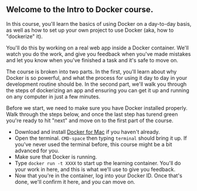 ## Welcome to the Intro to Docker course.

In this course, you'll learn the basics of using Docker on a day-to-day basis, as well as how to set up your own project to use Docker (aka, how to "dockerize" it).

You'll do this by working on a real web app inside a Docker container. We'll watch you do the work, and give you feedback when you've made mistakes and let you know when you've finished a task and it's safe to move on.

The course is broken into two parts. In the first, you'll learn about why Docker is so powerful, and what the process for using it day to day in your development routine should be. In the second part, we'll walk you through the steps of dockerizing an app and ensuring you can get it up and running on any computer in just a few minutes.

Before we start, we need to make sure you have Docker installed properly. Walk through the steps below, and once the last step has turend green you're ready to hit "next" and move on to the first part of the course.

* Download and install [Docker for Mac](link) if you haven't already. 
* Open the terminal. `CMD-space` then typing `terminal` should bring it up. If you've never used the terminal before, this course might be a bit advanced for you. 
* Make sure that Docker is running.
* Type `docker run -t XXXX` to start up the learning container. You'll do your work in here, and this is what we'll use to give you feedback.
* Now that you're in the container, log into your Docker ID. Once that's done, we'll confirm it here, and you can move on.